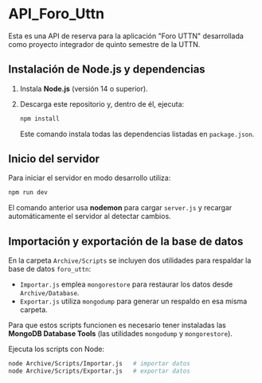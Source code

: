 # API_Foro_Uttn
Esta es una API de reserva para la aplicación "Foro UTTN" desarrollada como proyecto integrador de quinto semestre de la UTTN.

## Instalación de Node.js y dependencias

1. Instala **Node.js** (versión 14 o superior).
2. Descarga este repositorio y, dentro de él, ejecuta:

   ```bash
   npm install
   ```

   Este comando instala todas las dependencias listadas en `package.json`.

## Inicio del servidor

Para iniciar el servidor en modo desarrollo utiliza:

```bash
npm run dev
```

El comando anterior usa **nodemon** para cargar `server.js` y recargar automáticamente el servidor al detectar cambios.

## Importación y exportación de la base de datos

En la carpeta `Archive/Scripts` se incluyen dos utilidades para respaldar la base de datos `foro_uttn`:

* `Importar.js` emplea `mongorestore` para restaurar los datos desde `Archive/Database`.
* `Exportar.js` utiliza `mongodump` para generar un respaldo en esa misma carpeta.

Para que estos scripts funcionen es necesario tener instaladas las **MongoDB Database Tools** (las utilidades `mongodump` y `mongorestore`).

Ejecuta los scripts con Node:

```bash
node Archive/Scripts/Importar.js   # importar datos
node Archive/Scripts/Exportar.js   # exportar datos
```